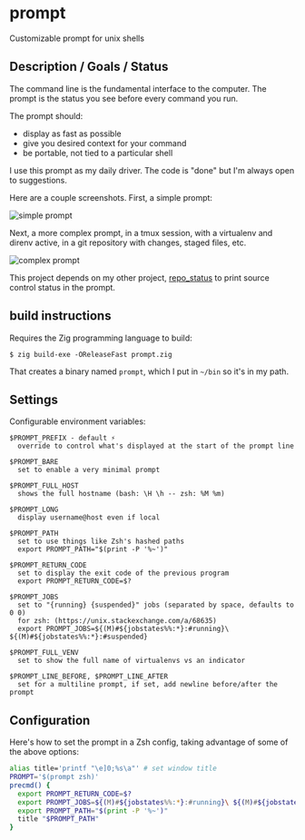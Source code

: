 # prompt

Customizable prompt for unix shells

## Description / Goals / Status

The command line is the fundamental interface to the computer. The prompt is the
status you see before every command you run.

The prompt should:

- display as fast as possible
- give you desired context for your command
- be portable, not tied to a particular shell

I use this prompt as my daily driver. The code is "done" but I'm always open to
suggestions.

Here are a couple screenshots. First, a simple prompt:

![simple prompt](../media/short.png?raw=true)

Next, a more complex prompt, in a tmux session, with a virtualenv and direnv
active, in a git repository with changes, staged files, etc.

![complex prompt](../media/long.png?raw=true)

This project depends on my other project,
[repo_status](https://github.com/kbd/repo_status) to print source control status
in the prompt.

## build instructions

Requires the Zig programming language to build:

```
$ zig build-exe -OReleaseFast prompt.zig
```

That creates a binary named `prompt`, which I put in `~/bin` so it's in my path.

## Settings

Configurable environment variables:

    $PROMPT_PREFIX - default ⚡
      override to control what's displayed at the start of the prompt line

    $PROMPT_BARE
      set to enable a very minimal prompt

    $PROMPT_FULL_HOST
      shows the full hostname (bash: \H \h -- zsh: %M %m)

    $PROMPT_LONG
      display username@host even if local

    $PROMPT_PATH
      set to use things like Zsh's hashed paths
      export PROMPT_PATH="$(print -P '%~')"

    $PROMPT_RETURN_CODE
      set to display the exit code of the previous program
      export PROMPT_RETURN_CODE=$?

    $PROMPT_JOBS
      set to "{running} {suspended}" jobs (separated by space, defaults to 0 0)
      for zsh: (https://unix.stackexchange.com/a/68635)
      export PROMPT_JOBS=${(M)#${jobstates%%:*}:#running}\ ${(M)#${jobstates%%:*}:#suspended}

    $PROMPT_FULL_VENV
      set to show the full name of virtualenvs vs an indicator

    $PROMPT_LINE_BEFORE, $PROMPT_LINE_AFTER
      set for a multiline prompt, if set, add newline before/after the prompt

## Configuration

Here's how to set the prompt in a Zsh config, taking advantage of some of the above options:

```zsh
alias title='printf "\e]0;%s\a"' # set window title
PROMPT='$(prompt zsh)'
precmd() {
  export PROMPT_RETURN_CODE=$?
  export PROMPT_JOBS=${(M)#${jobstates%%:*}:#running}\ ${(M)#${jobstates%%:*}:#suspended}
  export PROMPT_PATH="$(print -P '%~')"
  title "$PROMPT_PATH"
}
```
